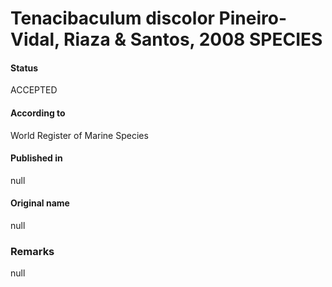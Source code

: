 Tenacibaculum discolor Pineiro-Vidal, Riaza & Santos, 2008 SPECIES
=======

#### Status
ACCEPTED

#### According to
World Register of Marine Species

#### Published in
null

#### Original name
null

### Remarks
null